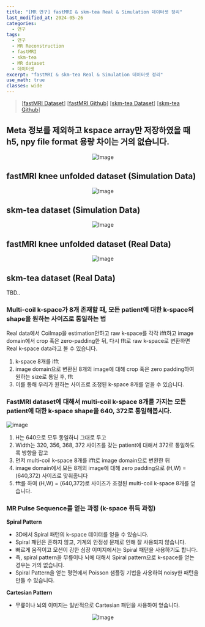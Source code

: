 ```yaml
---
title: "[MR 연구] fastMRI & skm-tea Real & Simulation 데이터셋 정리"
last_modified_at: 2024-05-26
categories:
  - 연구
tags:
  - 연구
  - MR Reconstruction
  - fastMRI
  - skm-tea
  - MR dataset
  - 데이터셋
excerpt: "fastMRI & skm-tea Real & Simulation 데이터셋 정리"
use_math: true
classes: wide
---
```


> [[fastMRI Dataset](https://fastmri.med.nyu.edu/)] [[fastMRI Github](https://github.com/facebookresearch/fastMRI?tab=readme-ov-file)] [[skm-tea Dataset](https://stanfordaimi.azurewebsites.net/datasets/4aaeafb9-c6e6-4e3c-9188-3aaaf0e0a9e7)] [[skm-tea Github](https://github.com/StanfordMIMI/skm-tea)]

## Meta 정보를 제외하고 kspace array만 저장하였을 때 h5, npy file format 용량 차이는 거의 없습니다.

<p align="center">
  <img src="https://github.com/sandokim/sandokim.github.io/assets/74639652/3917d328-bd68-4920-88b8-256d5e11fdd2" alt="Image">
</p>

## fastMRI knee unfolded dataset (Simulation Data)
<p align="center">
  <img src="https://github.com/sandokim/sandokim.github.io/assets/74639652/4c4c30fd-2699-47c4-a74b-3326cf83bd36" alt="Image">
</p>

## skm-tea dataset (Simulation Data)
<p align="center">
  <img src="https://github.com/sandokim/sandokim.github.io/assets/74639652/9ab4e0ba-1d13-4a94-befa-c7915972d6cb" alt="Image">
</p>

## fastMRI knee unfolded dataset (Real Data)

<p align="center">
  <img src="https://github.com/sandokim/sandokim.github.io/assets/74639652/d4c598a2-c7c9-416c-9c05-26b2676e499b" alt="Image">
</p>

## skm-tea dataset (Real Data)

TBD..

### Multi-coil k-space가 8개 존재할 때, 모든 patient에 대한 k-space의 shape을 원하는 사이즈로 통일하는 법

Real data에서 Coilmap을 estimation안하고 raw k-space를 각각 ifft하고 image domain에서 crop 혹은 zero-padding한 뒤, 다시 fft로 raw k-space로 변환하면 Real k-space data라고 볼 수 있습니다.

1) k-space 8개를 ifft
2) image domain으로 변환된 8개의 image에 대해 crop 혹은 zero padding하여 원하는 size로 통일 후, fft
3) 이를 통해 우리가 원하는 사이즈로 조정된 k-space 8개를 얻을 수 있습니다.

### FastMRI dataset에 대해서 multi-coil k-space 8개를 가지는 모든 patient에 대한 k-space shape을 640, 372로 통일해봅시다.

![image](https://github.com/sandokim/sandokim.github.io/assets/74639652/da92a8ed-50fd-49f2-bf7e-988dc66963e2)

1) H는 640으로 모두 동일하니 그대로 두고
2) Width는 320, 356, 368, 372 사이즈를 갖는 patient에 대해서 372로 통일하도록 방향을 잡고
3) 먼저 multi-coil k-space 8개를 ifft로 image domain으로 변환한 뒤
4) image domain에서 모든 8개의 image에 대해 zero padding으로 (H,W) = (640,372) 사이즈로 맞춰줍니다
5) fft를 하여 (H,W) = (640,372)로 사이즈가 조정된 multi-coil k-space 8개를 얻습니다.

### MR Pulse Sequence를 얻는 과정 (k-space 취득 과정)

**Spiral Pattern**
- 3D에서 Spiral 패턴의 k-space 데이터를 얻을 수 있습니다.
- Spiral 패턴은 흔하지 않고, 기계의 안정성 문제로 인해 잘 사용되지 않습니다.
- 빠르게 움직이고 모션이 강한 심장 이미지에서는 Spiral 패턴을 사용하기도 합니다.
- 즉, spiral pattern을 무릎이나 뇌에 대해서 Spiral pattern으로 k-space를 얻는 경우는 거의 없습니다.
- Spiral Pattern을 얻는 평면에서 Poisson 샘플링 기법을 사용하여 noisy한 패턴을 만들 수 있습니다.
  
**Cartesian Pattern**
- 무릎이나 뇌의 이미지는 일반적으로 Cartesian 패턴을 사용하여 얻습니다.

<p align="center">
  <img src="https://github.com/sandokim/sandokim.github.io/assets/74639652/3a6f27cb-0906-4d85-9b62-bc979946dffe" alt="Image">
</p>

